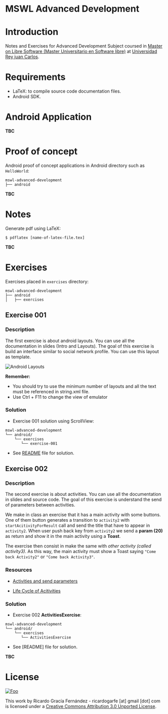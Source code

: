 MSWL Advanced Development
==========================

# Introduction

Notes and Exercises for Advanced Development Subject coursed in [Master on Libre Software (Master Universitario en Software libre)](http://master.libresoft.es/) at [Universidad Rey juan Carlos](http://www.urjc.es/).

# Requirements

* LaTeX: to compile source code documentation files.
* Android SDK.

# Android Application

**TBC**

# Proof of concept

Android proof of concept applications in Android directory such as `HelloWorld`:

```shell
mswl-advanced-development
├── android
```

**TBC**

# Notes

Generate pdf using LaTeX:

```shell
$ pdflatex [name-of-latex-file.tex]
```

**TBC**

# Exercises

Exercises placed in `exercises` directory:

```shell
mswl-advanced-development
├── android
│   ├── exercises
```

## Exercise 001

### Description 

The first exercise is about android layouts. You can use all the documentation in slides (Intro and Layouts). The goal of this exercise is build an interface similar to social network profile. 
You can use this layout as template.

![Android Layouts](https://raw.github.com/ricardogarfe/mswl-advanced-development/master/android/exercises/exercise-001/assets/exercise-001-layout.png)

**Remember:**

* You should try to use the minimum number of layouts and all the text must be referenced in string.xml file. 
* Use Ctrl + F11 to change the view of emulator

### Solution

* Exercise 001 solution using ScrollView:

```shell
mswl-advanced-development
└── android/
    └── exercises
       └── exercise-001
```

* See [README](https://github.com/ricardogarfe/mswl-advanced-development/blob/master/android/exercises/exercise-001/README.md) file for solution.

## Exercise 002

### Description 

The second exercise is about activities. You can use all the documentation in slides and source code. The goal of this exercise is understand the send of parameters between activities.

We make in class an exercise that it has a main activity with some buttons. One of them button generates a transition to `activity2` with `startAcitivityForResult` call and send the title that have to appear in `activity2`. When user push back key from `activity2` we send a **param (20)** as return and show it in the main activity using a **Toast**.

The exercise then consist in make the same with _other activity (called activity3)_. As this way, the main activity must show a Toast saying `"Come back Activity2"` or `"Come back Activity3"`.

### Resources

*  [Activities and send parameters](https://github.com/rocapal/android-examples/tree/master/02.1-Activities)

*  [Life Cycle of Acitivities](https://github.com/rocapal/android-examples/tree/master/02.2-ActivitiesLifeCycle)

### Solution

* Exercise 002 **ActivitiesExercise**:

```shell
mswl-advanced-development
└── android/
    └── exercises
       └── ActivitiesExercise
```

* See [README] file for solution.

**TBC**

# License

<a href="http://creativecommons.org/licenses/by/3.0/" rel="Creative Commons Attribution 3.0">![Foo](http://i.creativecommons.org/l/by/3.0/88x31.png)</a>

This work by Ricardo Gracía Fernández - ricardogarfe [at] gmail [dot] com is licensed under a [Creative Commons Attribution 3.0 Unported License](http://creativecommons.org/licenses/by/3.0/).


